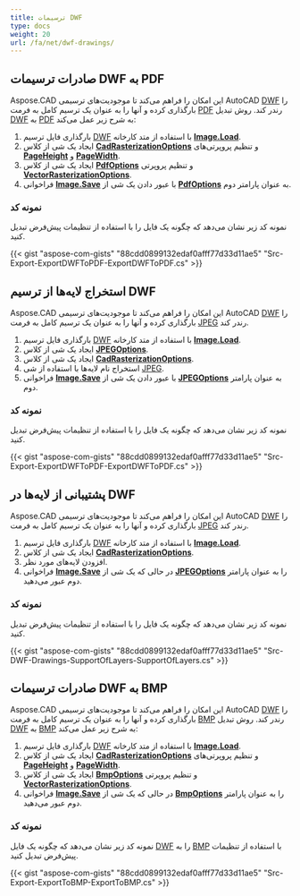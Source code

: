 ```yaml
---
title: ترسیمات DWF
type: docs
weight: 20
url: /fa/net/dwf-drawings/
---
```


## **صادرات ترسیمات DWF به PDF**

Aspose.CAD این امکان را فراهم می‌کند تا موجودیت‌های ترسیمی AutoCAD [DWF](https://docs.fileformat.com/cad/dwf/) را بارگذاری کرده و آنها را به عنوان یک ترسیم کامل به فرمت [PDF](https://docs.fileformat.com/pdf/) رندر کند. روش تبدیل [DWF](https://docs.fileformat.com/cad/dwf/) به [PDF](https://docs.fileformat.com/pdf/) به شرح زیر عمل می‌کند:

1. بارگذاری فایل ترسیم [DWF](https://docs.fileformat.com/cad/dwf/) با استفاده از متد کارخانه [**Image.Load**](https://reference.aspose.com/cad/net/aspose.cad.image/load/methods/2).
2. ایجاد یک شی از کلاس [**CadRasterizationOptions**](https://reference.aspose.com/cad/net/aspose.cad.imageoptions/cadrasterizationoptions) و تنظیم پروپرتی‌های [**PageHeight**](https://reference.aspose.com/cad/net/aspose.cad.imageoptions/vectorrasterizationoptions/properties/pageheight) و [**PageWidth**](https://reference.aspose.com/cad/net/aspose.cad.imageoptions/vectorrasterizationoptions/properties/pagewidth).
3. ایجاد یک شی از کلاس [**PdfOptions**](https://reference.aspose.com/cad/net/aspose.cad.imageoptions/pdfoptions) و تنظیم پروپرتی [**VectorRasterizationOptions**](https://reference.aspose.com/cad/net/aspose.cad.imageoptions/vectorrasterizationoptions).
4. فراخوانی [**Image.Save**](https://reference.aspose.com/cad/net/aspose.cad/image/methods/save/index) با عبور دادن یک شی از [**PdfOptions**](https://reference.aspose.com/cad/net/aspose.cad.imageoptions/pdfoptions) به عنوان پارامتر دوم.

### نمونه کد

نمونه کد زیر نشان می‌دهد که چگونه یک فایل را با استفاده از تنظیمات پیش‌فرض تبدیل کنید.

{{< gist "aspose-com-gists" "88cdd0899132edaf0afff77d33d11ae5" "Src-Export-ExportDWFToPDF-ExportDWFToPDF.cs" >}}

## **استخراج لایه‌ها از ترسیم DWF**

Aspose.CAD این امکان را فراهم می‌کند تا موجودیت‌های ترسیمی AutoCAD [DWF](https://docs.fileformat.com/cad/dwf/) را بارگذاری کرده و آنها را به عنوان یک ترسیم کامل به فرمت [JPEG](https://docs.fileformat.com/image/jpeg/) رندر کند.

1. بارگذاری فایل ترسیم [DWF](https://docs.fileformat.com/cad/dwf/) با استفاده از متد کارخانه [**Image.Load**](https://reference.aspose.com/cad/net/aspose.cad.image/load/methods/2).
2. ایجاد یک شی از کلاس [**JPEGOptions**](https://reference.aspose.com/cad/net/aspose.cad.imageoptions/jpegoptions).
3. ایجاد یک شی از کلاس [**CadRasterizationOptions**](https://reference.aspose.com/cad/net/aspose.cad.imageoptions/cadrasterizationoptions).
4. استخراج نام لایه‌ها با استفاده از شی [JPEG](https://docs.fileformat.com/image/jpeg/).
5. فراخوانی [**Image.Save**](https://reference.aspose.com/cad/net/aspose.cad/image/methods/save/index) با عبور دادن یک شی از [**JPEGOptions**](https://reference.aspose.com/cad/net/aspose.cad.imageoptions/jpegoptions) به عنوان پارامتر دوم.

### نمونه کد

نمونه کد زیر نشان می‌دهد که چگونه یک فایل را با استفاده از تنظیمات پیش‌فرض تبدیل کنید.

{{< gist "aspose-com-gists" "88cdd0899132edaf0afff77d33d11ae5" "Src-Export-ExportDWFToPDF-ExportDWFToPDF.cs" >}}

## **پشتیبانی از لایه‌ها در DWF**

Aspose.CAD این امکان را فراهم می‌کند تا موجودیت‌های ترسیمی AutoCAD [DWF](https://docs.fileformat.com/cad/dwf/) را بارگذاری کرده و آنها را به عنوان یک ترسیم کامل به فرمت [JPEG](https://docs.fileformat.com/image/jpeg/) رندر کند.

1. بارگذاری فایل ترسیم [DWF](https://docs.fileformat.com/cad/dwf/) با استفاده از متد کارخانه [**Image.Load**](https://reference.aspose.com/cad/net/aspose.cad.image/load/methods/2).
2. ایجاد یک شی از کلاس [**CadRasterizationOptions**](https://reference.aspose.com/cad/net/aspose.cad.imageoptions/cadrasterizationoptions).
3. افزودن لایه‌های مورد نظر.
4. فراخوانی [**Image.Save**](https://reference.aspose.com/cad/net/aspose.cad/image/methods/save/index) در حالی که یک شی از [**JPEGOptions**](https://reference.aspose.com/cad/net/aspose.cad.imageoptions/jpegoptions) را به عنوان پارامتر دوم عبور می‌دهید.

### نمونه کد

نمونه کد زیر نشان می‌دهد که چگونه یک فایل را با استفاده از تنظیمات پیش‌فرض تبدیل کنید.

{{< gist "aspose-com-gists" "88cdd0899132edaf0afff77d33d11ae5" "Src-DWF-Drawings-SupportOfLayers-SupportOfLayers.cs" >}}

## **صادرات ترسیمات DWF به BMP**

Aspose.CAD این امکان را فراهم می‌کند تا موجودیت‌های ترسیمی AutoCAD [DWF](https://docs.fileformat.com/cad/dwf/) را بارگذاری کرده و آنها را به عنوان یک ترسیم کامل به فرمت [BMP](https://docs.fileformat.com/image/bmp/) رندر کند. روش تبدیل [DWF](https://docs.fileformat.com/cad/dwf/) به [BMP](https://docs.fileformat.com/image/bmp/) به شرح زیر عمل می‌کند:

1. بارگذاری فایل ترسیم [DWF](https://docs.fileformat.com/cad/dwf/) با استفاده از متد کارخانه [**Image.Load**](https://reference.aspose.com/cad/net/aspose.cad.image/load/methods/2).
2. ایجاد یک شی از کلاس [**CadRasterizationOptions**](https://reference.aspose.com/cad/net/aspose.cad.imageoptions/cadrasterizationoptions) و تنظیم پروپرتی‌های [**PageHeight**](https://reference.aspose.com/cad/net/aspose.cad.imageoptions/vectorrasterizationoptions/properties/pageheight) و [**PageWidth**](https://reference.aspose.com/cad/net/aspose.cad.imageoptions/vectorrasterizationoptions/properties/pagewidth).
3. ایجاد یک شی از کلاس [**BmpOptions**](https://reference.aspose.com/cad/net/aspose.cad.imageoptions/bmpoptions) و تنظیم پروپرتی [**VectorRasterizationOptions**](https://reference.aspose.com/cad/net/aspose.cad.imageoptions/vectorrasterizationoptions).
4. فراخوانی [**Image.Save**](https://reference.aspose.com/cad/net/aspose.cad/image/methods/save/index) در حالی که یک شی از [**BmpOptions**](https://reference.aspose.com/cad/net/aspose.cad.imageoptions/bmpoptions) را به عنوان پارامتر دوم عبور می‌دهید.

### نمونه کد

نمونه کد زیر نشان می‌دهد که چگونه یک فایل [DWF](https://docs.fileformat.com/cad/dwf/) را به [BMP](https://docs.fileformat.com/image/bmp/) با استفاده از تنظیمات پیش‌فرض تبدیل کنید.

{{< gist "aspose-com-gists" "88cdd0899132edaf0afff77d33d11ae5" "Src-Export-ExportToBMP-ExportToBMP.cs" >}}
